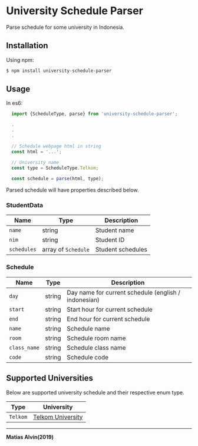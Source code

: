 # University Schedule Parser
Parse schedule for some university in Indonesia.

## Installation

Using npm:
```sh
$ npm install university-schedule-parser
```

## Usage

In es6:
```javascript
  import {ScheduleType, parse} from 'university-schedule-parser';

  .
  .
  .

  // Schedule webpage html in string
  const html = '...';

  // University name
  const type = ScheduleType.Telkom;
  
  const schedule = parse(html, type);
```

Parsed schedule will have properties described below.

### StudentData
| Name        | Type                | Description       |
|-------------|---------------------|-------------------|
| `name`      | string              | Student name      |
| `nim`       | string              | Student ID        |
| `schedules` | array of `Schedule` | Student schedules |

### Schedule
| Name         | Type   | Description                                          |
|--------------|--------|------------------------------------------------------|
| `day`        | string | Day name for current schedule (english / indonesian) |
| `start`      | string | Start hour for current schedule                      |
| `end`        | string | End hour for current schedule                        |
| `name`       | string | Schedule name                                        |
| `room`       | string | Schedule room name                                   |
| `class_name` | string | Schedule class name                                  |
| `code`       | string | Schedule code                                        |

## Supported Universities
Below are supported university schedule and their respective enum type.

| Type     | University                                           |
|----------|------------------------------------------------------|
| `Telkom` | [Telkom University](https://telkomuniversity.ac.id/) |

---
**Matias Alvin(2019)**
